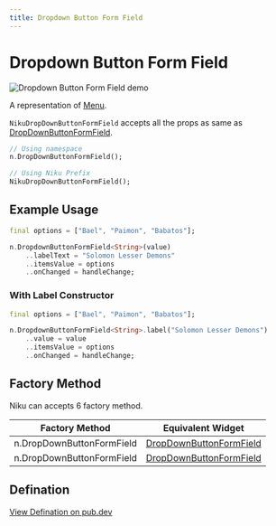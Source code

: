 ```yaml
---
title: Dropdown Button Form Field
---
```

# Dropdown Button Form Field
![Dropdown Button Form Field demo](/widgets/dropdown-button-form-field.png)

A representation of [Menu](https://material.io/components/menus).

`NikuDropDownButtonFormField` accepts all the props as same as [DropDownButtonFormField](https://api.flutter.dev/flutter/widgets/DropDownButtonFormField-class.html).

```dart
// Using namespace
n.DropDownButtonFormField();

// Using Niku Prefix
NikuDropDownButtonFormField();
```

## Example Usage
```dart
final options = ["Bael", "Paimon", "Babatos"];

n.DropdownButtonFormField<String>(value)
    ..labelText = "Solomon Lesser Demons"
    ..itemsValue = options
    ..onChanged = handleChange;
```

### With Label Constructor
```dart
final options = ["Bael", "Paimon", "Babatos"];

n.DropdownButtonFormField<String>.label("Solomon Lesser Demons")
    ..value = value
    ..itemsValue = options
    ..onChanged = handleChange;
```

## Factory Method
Niku can accepts 6 factory method.

| Factory Method                    | Equivalent Widget          |
|-----------------------------------|----------------------------|
| n.DropDownButtonFormField         | [DropDownButtonFormField](https://api.flutter.dev/flutter/material/DropdownButtonFormField-class.html) |
| n.DropDownButtonFormField         | [DropDownButtonFormField](https://api.flutter.dev/flutter/material/DropdownButtonFormField-class.html) |

## Defination
[View Defination on pub.dev](https://pub.dev/documentation/niku/latest/widget_dropdownButtonFormField/NikuDropdownButtonFormField-class.html)
